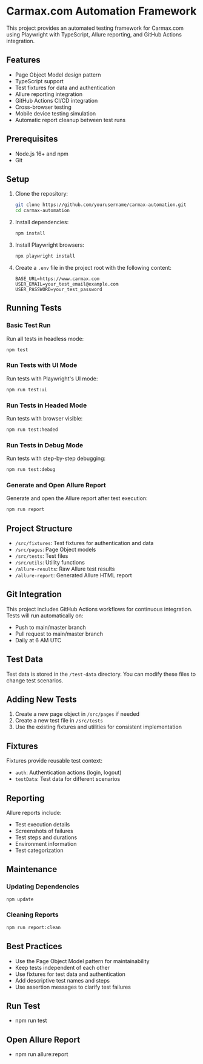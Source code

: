 # Carmax.com Automation Framework

This project provides an automated testing framework for Carmax.com using Playwright with TypeScript, Allure reporting, and GitHub Actions integration.

## Features

- Page Object Model design pattern
- TypeScript support
- Test fixtures for data and authentication
- Allure reporting integration
- GitHub Actions CI/CD integration
- Cross-browser testing
- Mobile device testing simulation
- Automatic report cleanup between test runs

## Prerequisites

- Node.js 16+ and npm
- Git

## Setup

1. Clone the repository:
   ```bash
   git clone https://github.com/yourusername/carmax-automation.git
   cd carmax-automation
   ```

2. Install dependencies:
   ```bash
   npm install
   ```

3. Install Playwright browsers:
   ```bash
   npx playwright install
   ```

4. Create a `.env` file in the project root with the following content:
   ```
   BASE_URL=https://www.carmax.com
   USER_EMAIL=your_test_email@example.com
   USER_PASSWORD=your_test_password
   ```

## Running Tests

### Basic Test Run

Run all tests in headless mode:
```bash
npm test
```

### Run Tests with UI Mode

Run tests with Playwright's UI mode:
```bash
npm run test:ui
```

### Run Tests in Headed Mode

Run tests with browser visible:
```bash
npm run test:headed
```

### Run Tests in Debug Mode

Run tests with step-by-step debugging:
```bash
npm run test:debug
```

### Generate and Open Allure Report

Generate and open the Allure report after test execution:
```bash
npm run report
```

## Project Structure

- `/src/fixtures`: Test fixtures for authentication and data
- `/src/pages`: Page Object models
- `/src/tests`: Test files
- `/src/utils`: Utility functions
- `/allure-results`: Raw Allure test results
- `/allure-report`: Generated Allure HTML report

## Git Integration

This project includes GitHub Actions workflows for continuous integration. Tests will run automatically on:
- Push to main/master branch
- Pull request to main/master branch
- Daily at 6 AM UTC

## Test Data

Test data is stored in the `/test-data` directory. You can modify these files to change test scenarios.

## Adding New Tests

1. Create a new page object in `/src/pages` if needed
2. Create a new test file in `/src/tests`
3. Use the existing fixtures and utilities for consistent implementation

## Fixtures

Fixtures provide reusable test context:

- `auth`: Authentication actions (login, logout)
- `testData`: Test data for different scenarios

## Reporting

Allure reports include:
- Test execution details
- Screenshots of failures
- Test steps and durations
- Environment information
- Test categorization

## Maintenance

### Updating Dependencies

```bash
npm update
```

### Cleaning Reports

```bash
npm run report:clean
```

## Best Practices

- Use the Page Object Model pattern for maintainability
- Keep tests independent of each other
- Use fixtures for test data and authentication
- Add descriptive test names and steps
- Use assertion messages to clarify test failures

## Run Test
- npm run test

## Open Allure Report
- npm run allure:report
